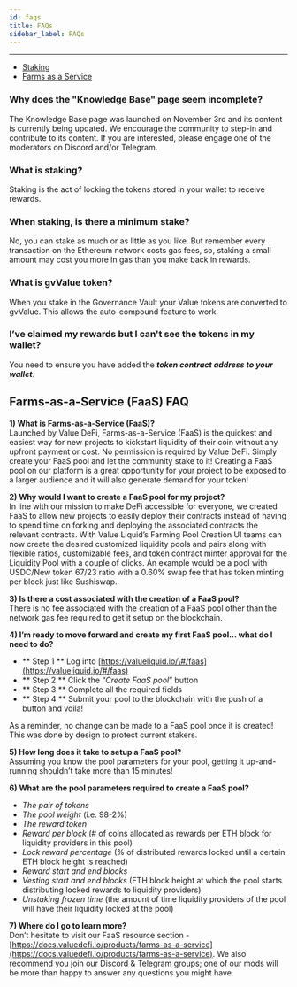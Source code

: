 ```yaml
---
id: faqs
title: FAQs
sidebar_label: FAQs
---
```


---

- [Staking](#what-is-staking)
- [Farms as a Service](#farms-as-a-service-faas-faq)

### **Why does the "Knowledge Base" page seem incomplete?**

The Knowledge Base page was launched on November 3rd and its content is currently being updated. We encourage the community to step-in and contribute to its content.  If you are interested, please engage one of the moderators on Discord and/or Telegram.

### **What is staking?**

Staking is the act of locking the tokens stored in your wallet to receive rewards.  

### **When staking, is there a minimum stake?**

No, you can stake as much or as little as you like.  But remember every transaction on the Ethereum network costs gas fees, so, staking a small amount may cost you more in gas than you make back in rewards. 

### **What is gvValue token?**

When you stake in the Governance Vault your Value tokens are converted to gvValue. This allows the auto-compound feature to work.  

### **I’ve claimed my rewards but I can't see the tokens in my wallet?**

You need to ensure you have added the _**token contract address to your wallet**_.

## Farms-as-a-Service \(FaaS\) FAQ

**1\) What is Farms-as-a-Service \(FaaS\)?**  
Launched by Value DeFi, Farms-as-a-Service \(FaaS\) is the quickest and easiest way for new projects to kickstart liquidity of their coin without any upfront payment or cost. No permission is required by Value DeFi. Simply create your FaaS pool and let the community stake to it! Creating a FaaS pool on our platform is a great opportunity for your project to be exposed to a larger audience and it will also generate demand for your token!

**2\) Why would I want to create a FaaS pool for my project?**  
In line with our mission to make DeFi accessible for everyone, we created FaaS to allow new projects to easily deploy their contracts instead of having to spend time on forking and deploying the associated contracts the relevant contracts. With Value Liquid’s Farming Pool Creation UI teams can now create the desired customized liquidity pools and pairs along with flexible ratios, customizable fees, and token contract minter approval for the Liquidity Pool with a couple of clicks. An example would be a pool with USDC/New token 67/23 ratio with a 0.60% swap fee that has token minting per block just like Sushiswap.

**3\) Is there a cost associated with the creation of a FaaS pool?**  
There is no fee associated with the creation of a FaaS pool other than the network gas fee required to get it setup on the blockchain.

**4\) I’m ready to move forward and create my first FaaS pool… what do I need to do?**  
  - ** Step 1 ** Log into [https://valueliquid.io/\#/faas](https://valueliquid.io/#/faas)  
  - ** Step 2 ** Click the “_Create FaaS pool_” button  
  - ** Step 3 ** Complete all the required fields  
  - ** Step 4 ** Submit your pool to the blockchain with the push of a button and voila!

As a reminder, no change can be made to a FaaS pool once it is created! This was done by design to protect current stakers.

**5\) How long does it take to setup a FaaS pool?**  
 Assuming you know the pool parameters for your pool, getting it up-and-running shouldn’t take more than 15 minutes!

**6\) What are the pool parameters required to create a FaaS pool?**  
  - _The pair of tokens_  
  - _The pool weight_ \(i.e. 98-2%\)  
  - _The reward token_  
  - _Reward per block_ \(\# of coins allocated as rewards per ETH block for liquidity providers in this pool\)  
  - _Lock reward percentage_ \(% of distributed rewards locked until a certain ETH block height is reached\)  
  - _Reward start and end blocks_  
  - _Vesting start and end blocks_ \(ETH block height at which the pool starts distributing locked rewards to liquidity providers\)  
  - _Unstaking frozen time_ \(the amount of time liquidity providers of the pool will have their liquidity locked at the pool\)

**7\) Where do I go to learn more?**  
Don’t hesitate to visit our FaaS resource section - [https://docs.valuedefi.io/products/farms-as-a-service](https://docs.valuedefi.io/products/farms-as-a-service). We also recommend you join our Discord & Telegram groups; one of our mods will be more than happy to answer any questions you might have.

## 
